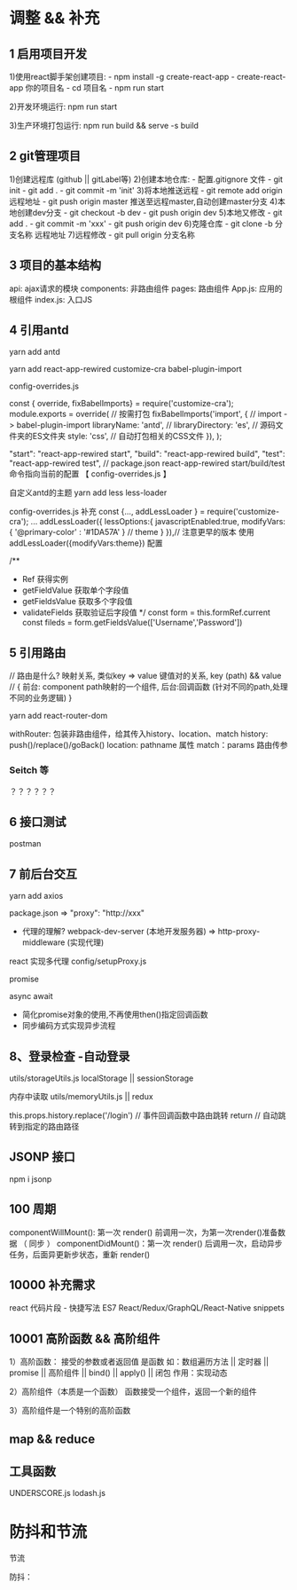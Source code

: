 # 调整 && 补充

## 1 启用项目开发
  1)使用react脚手架创建项目: 
    - npm install -g create-react-app
    - create-react-app 你的项目名
    - cd 项目名
    - npm run start 
  
  2)开发环境运行: npm run start

  3)生产环境打包运行: npm run build && serve -s build
## 2 git管理项目
  1)创建远程库 (github || gitLabel等)
  2)创建本地仓库:
    - 配置.gitignore 文件
    - git init 
    - git add .
    - git commit -m 'init'
  3)将本地推送远程
    - git remote add origin 远程地址
    - git push origin master 推送至远程master,自动创建master分支
  4)本地创建dev分支
    - git checkout -b dev
    - git push origin dev
  5)本地又修改
    - git add .
    - git commit -m 'xxx'
    - git push origin dev
  6)克隆仓库
    - git clone -b 分支名称 远程地址
  7)远程修改
    - git pull origin 分支名称
  
## 3 项目的基本结构 
  api: ajax请求的模块
  components: 非路由组件
  pages: 路由组件
  App.js: 应用的根组件
  index.js: 入口JS

## 4 引用antd

<!-- 下载antd$ -->
yarn add antd
<!-- 
react-app-rewired   作用是用来帮助你重写react脚手架配置
customize-cra       修改webpack的配置
babel-plugin-import 按需加载
-->
yarn add react-app-rewired customize-cra babel-plugin-import

<!-- 配置文件 -->
config-overrides.js 

const { override, fixBabelImports} = require('customize-cra');
module.exports = override(
  // 按需打包
  fixBabelImports('import', { // import -> babel-plugin-import 
    libraryName: 'antd', // 
    libraryDirectory: 'es', // 源码文件夹的ES文件夹
    style: 'css', // 自动打包相关的CSS文件
  }),
);

<!-- 修改package.json 打包指向按需配置文件-->
"start": "react-app-rewired start",
"build": "react-app-rewired build",
"test": "react-app-rewired test",
// package.json react-app-rewired start/build/test 命令指向当前的配置 【 config-overrides.js 】


<!-- antd -->
自定义antd的主题
yarn add less less-loader 

config-overrides.js 补充
const {..., addLessLoader } = require('customize-cra');
...
addLessLoader({
  lessOptions:{
    javascriptEnabled:true,
    modifyVars: { '@primary-color' : '#1DA57A' } // theme
  }
}),// 注意更早的版本 使用 addLessLoader({modifyVars:theme}) 配置 


<!-- 获取form表单值  -->
/**
  * Ref 获得实例
  * getFieldValue 获取单个字段值
  * getFieldsValue 获取多个字段值
  * validateFields 获取验证后字段值
  */
const form = this.formRef.current 
const fileds = form.getFieldsValue(['Username','Password'])
    
## 5 引用路由

// 路由是什么? 映射关系, 类似key => value 键值对的关系, key (path) && value
// { 前台: component path映射的一个组件, 后台:回调函数 (针对不同的path,处理不同的业务逻辑) }

yarn add react-router-dom 

withRouter: 包装非路由组件，给其传入history、location、match
history: push()/replace()/goBack()
location: pathname 属性
match：params 路由传参

### Seitch 等

？？？？？？


## 6 接口测试 
postman


## 7 前后台交互
yarn add axios

<!-- 代理 -->
package.json => 
"proxy": "http://xxx"

- 代理的理解?
webpack-dev-server (本地开发服务器) => http-proxy-middleware (实现代理)

react 实现多代理 
config/setupProxy.js


promise

async await  
- 简化promise对象的使用,不再使用then()指定回调函数
- 同步编码方式实现异步流程


## 8、登录检查 -自动登录
utils/storageUtils.js
localStorage  ||  sessionStorage 

内存中读取
utils/memoryUtils.js || redux

<!-- 两种自动登录方式 -->
this.props.history.replace('/login')  // 事件回调函数中路由跳转
return <Redirect to="/login" /> // 自动跳转到指定的路由路径


## JSONP 接口
npm i jsonp


## 100 周期
componentWillMount(): 第一次 render() 前调用一次，为第一次render()准备数据 （ 同步 ）
componentDidMount()：第一次 render() 后调用一次，启动异步任务，后面异更新步状态，重新 render()

## 10000 补充需求
react 代码片段 - 快捷写法
ES7 React/Redux/GraphQL/React-Native snippets

## 10001 高阶函数 && 高阶组件

1）高阶函数： 接受的参数或者返回值 是函数
如：数组遍历方法 || 定时器 || promise || 高阶组件 || bind() || apply() || 闭包 
作用：实现动态

2）高阶组件（本质是一个函数）
函数接受一个组件，返回一个新的组件

3）高阶组件是一个特别的高阶函数


## map && reduce


## 工具函数
UNDERSCORE.js
lodash.js


# 防抖和节流


节流


防抖：
